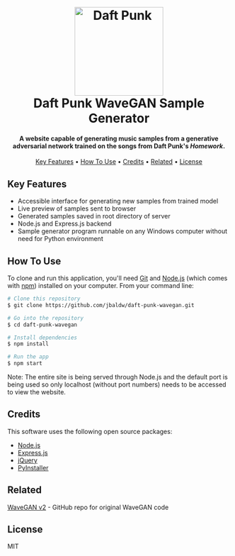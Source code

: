<h1 align="center">
  <br>
  <img src="https://th.bing.com/th/id/OIP.kHsD6X86NnpHLwhbm3ViBwHaIJ?pid=ImgDet&rs=1" alt="Daft Punk" width="200">
  <br>
  Daft Punk WaveGAN Sample Generator
  <br>
</h1>

<h4 align="center">A website capable of generating music samples from a generative adversarial network trained on the songs from Daft Punk's <i>Homework</i>.</h4>

<p align="center">
  <a href="#key-features">Key Features</a> •
  <a href="#how-to-use">How To Use</a> •
  <a href="#credits">Credits</a> •
  <a href="#related">Related</a> •
  <a href="#license">License</a>
</p>


## Key Features

* Accessible interface for generating new samples from trained model
* Live preview of samples sent to browser
* Generated samples saved in root directory of server
* Node.js and Express.js backend
* Sample generator program runnable on any Windows computer without need for Python environment

## How To Use

To clone and run this application, you'll need [Git](https://git-scm.com) and [Node.js](https://nodejs.org/en/download/) (which comes with [npm](http://npmjs.com)) installed on your computer. From your command line:

```bash
# Clone this repository
$ git clone https://github.com/jbaldw/daft-punk-wavegan.git

# Go into the repository
$ cd daft-punk-wavegan

# Install dependencies
$ npm install

# Run the app
$ npm start
```

Note: The entire site is being served through Node.js and the default port is being used so only localhost (without port numbers) needs to be accessed to view the website.

## Credits

This software uses the following open source packages:

- [Node.js](https://nodejs.org/)
- [Express.js](https://www.npmjs.com/package/express)
- [jQuery](https://jquery.com/)
- [PyInstaller](https://www.pyinstaller.org/)

## Related

[WaveGAN v2](https://github.com/chrisdonahue/wavegan) - GitHub repo for original WaveGAN code


## License

MIT
